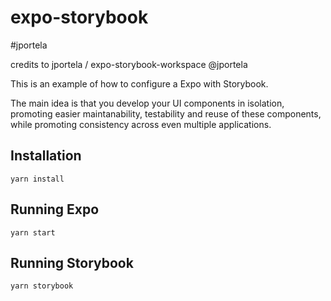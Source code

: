 # expo-storybook

#jportela

credits to  jportela / expo-storybook-workspace @jportela


This is an example of how to configure a Expo with Storybook.

The main idea is that you develop your UI components in isolation, promoting easier maintanability, testability and reuse of these components, while promoting consistency across even multiple applications.

## Installation

```
yarn install
```

## Running Expo

```
yarn start
```

## Running Storybook

```
yarn storybook
```
